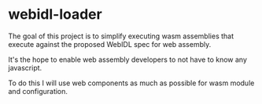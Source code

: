 # webidl-loader
The goal of this project is to simplify executing wasm assemblies that execute against the proposed WebIDL spec for web assembly.

It's the hope to enable web assembly developers to not have to know any javascript.

To do this I will use web components as much as possible for wasm module and configuration.
